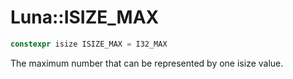 # Luna::ISIZE_MAX

```c++
constexpr isize ISIZE_MAX = I32_MAX
```

The maximum number that can be represented by one isize value. 

